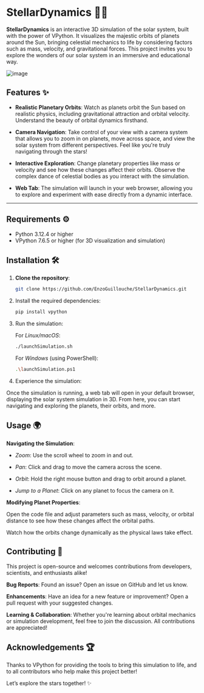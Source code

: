 # StellarDynamics 🌌🚀

**StellarDynamics** is an interactive 3D simulation of the solar system, built with the power of VPython. It visualizes the majestic orbits of planets around the Sun, bringing celestial mechanics to life by considering factors such as mass, velocity, and gravitational forces. This project invites you to explore the wonders of our solar system in an immersive and educational way.

![image](https://github.com/user-attachments/assets/f32c9184-b5e2-4662-ae06-56c68ffbd113)

## Features ✨

- **Realistic Planetary Orbits**: Watch as planets orbit the Sun based on realistic physics, including gravitational attraction and orbital velocity. Understand the beauty of orbital dynamics firsthand.
  
- **Camera Navigation**: Take control of your view with a camera system that allows you to zoom in on planets, move across space, and view the solar system from different perspectives. Feel like you're truly navigating through the stars!

- **Interactive Exploration**: Change planetary properties like mass or velocity and see how these changes affect their orbits. Observe the complex dance of celestial bodies as you interact with the simulation.

- **Web Tab**: The simulation will launch in your web browser, allowing you to explore and experiment with ease directly from a dynamic interface.

---

## Requirements ⚙️

- Python 3.12.4 or higher
- VPython 7.6.5 or higher (for 3D visualization and simulation)

## Installation 🛠️

1. **Clone the repository**:

   ```bash
   git clone https://github.com/EnzoGuillouche/StellarDynamics.git
   ```

2. Install the required dependencies:

    ```bash
    pip install vpython
    ```

3. Run the simulation:

    For *Linux/macOS*:

    ```bash
    ./launchSimulation.sh
    ```

    For *Windows* (using PowerShell):

    ```bash
    .\launchSimulation.ps1
    ```

4. Experience the simulation:

Once the simulation is running, a web tab will open in your default browser, displaying the solar system simulation in 3D. From here, you can start navigating and exploring the planets, their orbits, and more.

## Usage 🌍

**Navigating the Simulation**:

- _Zoom_: Use the scroll wheel to zoom in and out.

- _Pan_: Click and drag to move the camera across the scene.

- _Orbit_: Hold the right mouse button and drag to orbit around a planet.

- _Jump to a Planet_: Click on any planet to focus the camera on it.

**Modifying Planet Properties**:

Open the code file and adjust parameters such as mass, velocity, or orbital distance to see how these changes affect the orbital paths.

Watch how the orbits change dynamically as the physical laws take effect.

## Contributing 🤝

This project is open-source and welcomes contributions from developers, scientists, and enthusiasts alike!

**Bug Reports**: Found an issue? Open an issue on GitHub and let us know.

**Enhancements**: Have an idea for a new feature or improvement? Open a pull request with your suggested changes.

**Learning & Collaboration**: Whether you're learning about orbital mechanics or simulation development, feel free to join the discussion. All contributions are appreciated!

## Acknowledgements 🏆

Thanks to VPython for providing the tools to bring this simulation to life, and to all contributors who help make this project better!

Let’s explore the stars together! ✨
